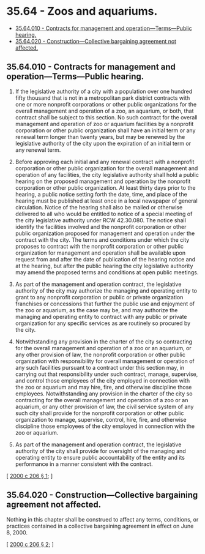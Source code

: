 # 35.64 - Zoos and aquariums.
* [35.64.010 - Contracts for management and operation—Terms—Public hearing.](#3564010---contracts-for-management-and-operationtermspublic-hearing)
* [35.64.020 - Construction—Collective bargaining agreement not affected.](#3564020---constructioncollective-bargaining-agreement-not-affected)
## 35.64.010 - Contracts for management and operation—Terms—Public hearing.
1. If the legislative authority of a city with a population over one hundred fifty thousand that is not in a metropolitan park district contracts with one or more nonprofit corporations or other public organizations for the overall management and operation of a zoo, an aquarium, or both, that contract shall be subject to this section. No such contract for the overall management and operation of zoo or aquarium facilities by a nonprofit corporation or other public organization shall have an initial term or any renewal term longer than twenty years, but may be renewed by the legislative authority of the city upon the expiration of an initial term or any renewal term.

2. Before approving each initial and any renewal contract with a nonprofit corporation or other public organization for the overall management and operation of any facilities, the city legislative authority shall hold a public hearing on the proposed management and operation by the nonprofit corporation or other public organization. At least thirty days prior to the hearing, a public notice setting forth the date, time, and place of the hearing must be published at least once in a local newspaper of general circulation. Notice of the hearing shall also be mailed or otherwise delivered to all who would be entitled to notice of a special meeting of the city legislative authority under RCW 42.30.080. The notice shall identify the facilities involved and the nonprofit corporation or other public organization proposed for management and operation under the contract with the city. The terms and conditions under which the city proposes to contract with the nonprofit corporation or other public organization for management and operation shall be available upon request from and after the date of publication of the hearing notice and at the hearing, but after the public hearing the city legislative authority may amend the proposed terms and conditions at open public meetings.

3. As part of the management and operation contract, the legislative authority of the city may authorize the managing and operating entity to grant to any nonprofit corporation or public or private organization franchises or concessions that further the public use and enjoyment of the zoo or aquarium, as the case may be, and may authorize the managing and operating entity to contract with any public or private organization for any specific services as are routinely so procured by the city.

4. Notwithstanding any provision in the charter of the city so contracting for the overall management and operation of a zoo or an aquarium, or any other provision of law, the nonprofit corporation or other public organization with responsibility for overall management or operation of any such facilities pursuant to a contract under this section may, in carrying out that responsibility under such contract, manage, supervise, and control those employees of the city employed in connection with the zoo or aquarium and may hire, fire, and otherwise discipline those employees. Notwithstanding any provision in the charter of the city so contracting for the overall management and operation of a zoo or an aquarium, or any other provision of law, the civil service system of any such city shall provide for the nonprofit corporation or other public organization to manage, supervise, control, hire, fire, and otherwise discipline those employees of the city employed in connection with the zoo or aquarium.

5. As part of the management and operation contract, the legislative authority of the city shall provide for oversight of the managing and operating entity to ensure public accountability of the entity and its performance in a manner consistent with the contract.

\[ [2000 c 206 § 1](https://lawfilesext.leg.wa.gov/biennium/1999-00/Pdf/Bills/Session%20Laws/Senate/6858.SL.pdf?cite=2000%20c%20206%20§%201); \]

## 35.64.020 - Construction—Collective bargaining agreement not affected.
Nothing in this chapter shall be construed to affect any terms, conditions, or practices contained in a collective bargaining agreement in effect on June 8, 2000.

\[ [2000 c 206 § 2](https://lawfilesext.leg.wa.gov/biennium/1999-00/Pdf/Bills/Session%20Laws/Senate/6858.SL.pdf?cite=2000%20c%20206%20§%202); \]

